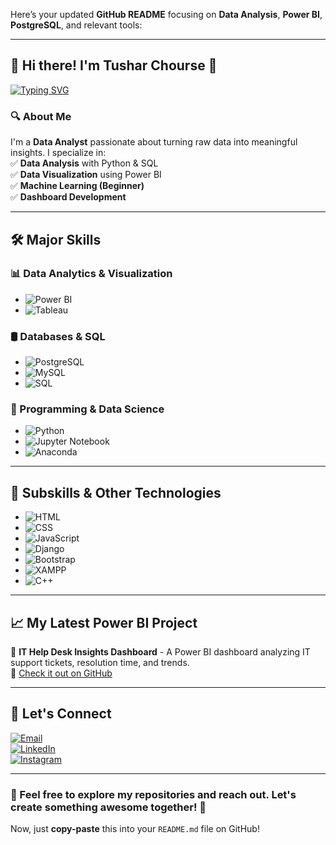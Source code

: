Here’s your updated **GitHub README** focusing on **Data Analysis**, **Power BI**, **PostgreSQL**, and relevant tools:  

---

## **🚀 Hi there! I'm Tushar Chourse** 👋  

[![Typing SVG](https://readme-typing-svg.herokuapp.com?color=%2336BCF7&lines=Data+Analyst+%7C+Power+BI+%7C+SQL+%7C+Python)](https://git.io/typing-svg)  

### **🔍 About Me**  
I'm a **Data Analyst** passionate about turning raw data into meaningful insights. I specialize in:  
✅ **Data Analysis** with Python & SQL  
✅ **Data Visualization** using Power BI  
✅ **Machine Learning (Beginner)**  
✅ **Dashboard Development**  

---

## **🛠 Major Skills**  

### **📊 Data Analytics & Visualization**  
- ![Power BI](https://img.shields.io/badge/PowerBI-%23F2C811.svg?style=for-the-badge&logo=powerbi&logoColor=white)  
- ![Tableau](https://img.shields.io/badge/Tableau-%23E97627.svg?style=for-the-badge&logo=tableau&logoColor=white)  

### **🛢️ Databases & SQL**  
- ![PostgreSQL](https://img.shields.io/badge/PostgreSQL-%23336791.svg?style=for-the-badge&logo=postgresql&logoColor=white)  
- ![MySQL](https://img.shields.io/badge/MySQL-%2300f.svg?style=for-the-badge&logo=mysql&logoColor=white)  
- ![SQL](https://img.shields.io/badge/SQL-%2300599C.svg?style=for-the-badge&logo=sql&logoColor=white)  

### **🐍 Programming & Data Science**  
- ![Python](https://img.shields.io/badge/Python-%233776AB.svg?style=for-the-badge&logo=python&logoColor=white)  
- ![Jupyter Notebook](https://img.shields.io/badge/Jupyter-Notebook-%23F37626.svg?style=for-the-badge&logo=jupyter&logoColor=white)  
- ![Anaconda](https://img.shields.io/badge/Anaconda-%2344A833.svg?style=for-the-badge&logo=anaconda&logoColor=white)  

---

## **📂 Subskills & Other Technologies**  
- ![HTML](https://img.shields.io/badge/HTML5-%23E34F26.svg?style=for-the-badge&logo=html5&logoColor=white)  
- ![CSS](https://img.shields.io/badge/CSS3-%231572B6.svg?style=for-the-badge&logo=css3&logoColor=white)  
- ![JavaScript](https://img.shields.io/badge/JavaScript-%23323330.svg?style=for-the-badge&logo=javascript&logoColor=%23F7DF1E)  
- ![Django](https://img.shields.io/badge/Django-%23092E20.svg?style=for-the-badge&logo=django&logoColor=white)  
- ![Bootstrap](https://img.shields.io/badge/Bootstrap-%23563D7C.svg?style=for-the-badge&logo=bootstrap&logoColor=white)  
- ![XAMPP](https://img.shields.io/badge/XAMPP-%230a5c26.svg?style=for-the-badge&logo=xampp&logoColor=white)  
- ![C++](https://img.shields.io/badge/C++-%2300599C.svg?style=for-the-badge&logo=c%2B%2B&logoColor=white)  

---

## **📈 My Latest Power BI Project**  
🔹 **IT Help Desk Insights Dashboard** - A Power BI dashboard analyzing IT support tickets, resolution time, and trends.  
🔗 [Check it out on GitHub](https://github.com/your-repo-link)  

---

## **📢 Let's Connect**  

[![Email](https://img.shields.io/badge/Email-Me-9cf?style=for-the-badge)](mailto:tchourse@gmail.com)  
[![LinkedIn](https://img.shields.io/badge/LinkedIn-Connect-blue?style=for-the-badge)](https://www.linkedin.com/in/tushar-chourse-026973250)  
[![Instagram](https://img.shields.io/badge/Instagram-Follow-red?style=for-the-badge)](https://www.instagram.com/tushar10.xd)  

---

### **📌 Feel free to explore my repositories and reach out. Let's create something awesome together! 🚀**  

Now, just **copy-paste** this into your `README.md` file on GitHub!
